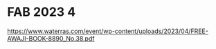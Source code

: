 # FAB 2023 4
https://www.waterras.com/event/wp-content/uploads/2023/04/FREE-AWAJI-BOOK-8890_No.38.pdf
